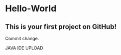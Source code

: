 # Hello-World
This is  your first project on GitHub!
--------------------------------------
Commit change.

JAVA IDE UPLOAD